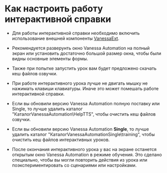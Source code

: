 ﻿# Как настроить работу интерактивной справки

* Для работы интерактивной справки необходимо включить использование внешней компоненты [VanessaExt](https://github.com/lintest/VanessaExt/releases).

* Рекомендуется разверунть окно Vanessa Automation на полный экран или установить достаточно большой размер окна, чтобы были видны основные элементы формы.

* Также при попытке запустить урок вам будет предложено скачать кеш файлов озвучки.

* При работе интерактивного урока лучше не двигать мышку не нажимать клавиши клавиатуры. Иначе это может помешать работе интерактивной справки.

* Если вы обновили версию Vanessa Automation полную поставку или Single, то лучше удалить каталог "КаталогVanessaAutomation\HelpTTS", чтобы очистить кеш файлов озвучки.

* Если вы обновили версию Vanessa Automation **Single**, то лучше удалить каталог "КаталогVanessaAutomationSingle\training", чтобы очистить кеш файлов интерактивных уроков.

* После окончания интерактивного урока у вас на экране останется открытым окно Vanessa Automation в режиме обучения. Это сделано специально, чтобы вы могли повторить действия из урока или поэкспериментировать со сценариями или настройками.
